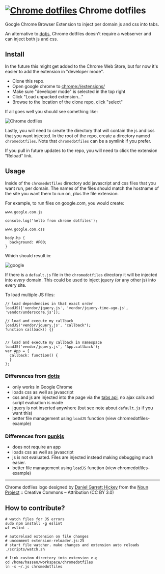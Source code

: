 # [![Chrome dotfiles](https://raw.githubusercontent.com/diffsky/chromedotfiles/master/icon-64.png)](https://github.com/diffsky/chromedotfiles) Chrome dotfiles

Google Chrome Browser Extension to inject per domain js and css into tabs.

An alternative to [dotjs](https://github.com/defunkt/dotjs), Chrome dotfiles doesn't
require a webserver and can inject both js and css.

## Install

In the future this might get added to the Chrome Web Store, but for now it's easier to
add the extension in "developer mode".

- Clone this repo.
- Open google chrome to [chrome://extensions/](chrome://extensions/)
- Make sure "developer mode" is selected in the top right
- Click "Load unpacked extension..."
- Browse to the location of the clone repo, click "select"

If all goes well you should see something like:

![Chrome dotfiles](https://raw.githubusercontent.com/diffsky/chromedotfiles/master/assets/extensions.jpg)

Lastly, you will need to create the directory that will contain the js and css that
you want injected. In the root of the repo, create a directory named `chromedotfiles`.
Note that `chromedotfiles` can be a symlink if you prefer.

If you pull in future updates to the repo, you will need to click the extension "Reload" link.

## Usage

Inside of the `chromedotfiles` directory add javascript and css files that you want run, per domain.
The names of the files should match the hostname of the site you want them to run on, plus
the file extension.

For example, to run files on google.com, you would create:

`www.google.com.js`
```
console.log('hello from chrome dotfiles');
```

`www.google.com.css`
```
body.hp {
  background: #F00;
}
```

Which should result in:

![google](https://raw.githubusercontent.com/diffsky/chromedotfiles/master/assets/example.jpg)


If there is a `default.js` file in the `chromedotfiles` directory it will be injected into *every*
domain. This could be used to inject jquery (or any other js) into every site.


To load multiple JS files:

```
// load dependencies in that exact order
loadJS(['vendor/jquery.js', 'vendor/jquery-time-ago.js', 'vendor/underscore.js']);

// load and execute my callback
loadJS('vendor/jquery.js', "callback");
function callback() {}


// load and execute my callback in namespace
loadJS('vendor/jquery.js', 'App.callback');
var App = {
  callback: function() {
  }
};

```



### Differences from [dotjs](https://github.com/defunkt/dotjs)

- only works in Google Chrome
- loads css as well as javascript
- css and js are injected into the page via the [tabs api](https://developer.chrome.com/extensions/tabs), no ajax calls and script evaluation is made
- jquery is not inserted anywhere (but see note about `default.js` if you want this)
- better file management using `loadJS` function (view chromedotfiles-example)



### Differences from [punkjs](https://github.com/kudos/punkjs)

- does not require an app 
- loads css as well as javascript
- js is not evaluated. Files are injected instead making debugging much easier. 
- better file management using `loadJS` function (view chromedotfiles-example)

---

Chrome dotfiles logo designed by [Daniel Garrett Hickey](http://thenounproject.com/daniel.g.hickey) from the [Noun Project](http://thenounproject.com/) :: Creative Commons – Attribution (CC BY 3.0)


## How to contribute?

```
# watch files for JS errors
sudo npm install -g eslint
wf eslint . 

# autoreload extension on file changes
# uncomment extension-reloader.js:25
# start file watcher. make changes and extension auto reloads
./scripts/watch.sh

# link custom directory into extension e.g 
cd /home/hassen/workspace/chromedotfiles
ln -s ~/.js chromedotfiles


```